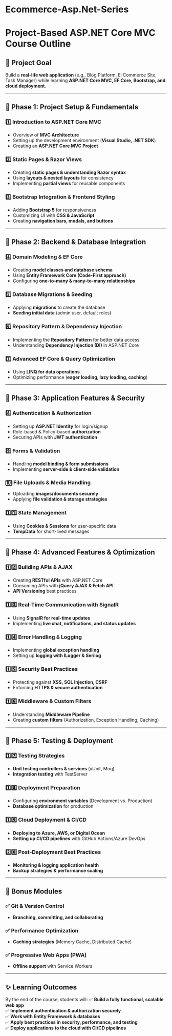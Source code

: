 # Ecommerce-Asp.Net-Series

# **Project-Based ASP.NET Core MVC Course Outline**

## **🎯 Project Goal**
Build a **real-life web application** (e.g., Blog Platform, E-Commerce Site, Task Manager) while learning **ASP.NET Core MVC, EF Core, Bootstrap, and cloud deployment**.

---

## **📌 Phase 1: Project Setup & Fundamentals**

### **1️⃣ Introduction to ASP.NET Core MVC**
- Overview of **MVC Architecture**
- Setting up the development environment (**Visual Studio, .NET SDK**)
- Creating an **ASP.NET Core MVC Project**

### **2️⃣ Static Pages & Razor Views**
- Creating **static pages & understanding Razor syntax**
- Using **layouts & nested layouts** for consistency
- Implementing **partial views** for reusable components

### **3️⃣ Bootstrap Integration & Frontend Styling**
- Adding **Bootstrap 5** for responsiveness
- Customizing UI with **CSS & JavaScript**
- Creating **navigation bars, modals, and buttons**

---

## **📌 Phase 2: Backend & Database Integration**

### **4️⃣ Domain Modeling & EF Core**
- Creating **model classes and database schema**
- Using **Entity Framework Core (Code-First approach)**
- Configuring **one-to-many & many-to-many relationships**

### **5️⃣ Database Migrations & Seeding**
- Applying **migrations** to create the database
- **Seeding initial data** (admin user, default roles)

### **6️⃣ Repository Pattern & Dependency Injection**
- Implementing the **Repository Pattern** for better data access
- Understanding **Dependency Injection (DI)** in ASP.NET Core

### **7️⃣ Advanced EF Core & Query Optimization**
- Using **LINQ for data operations**
- Optimizing performance (**eager loading, lazy loading, caching**)

---

## **📌 Phase 3: Application Features & Security**

### **8️⃣ Authentication & Authorization**
- Setting up **ASP.NET Identity** for login/signup
- Role-based & Policy-based **authorization**
- Securing APIs with **JWT authentication**

### **9️⃣ Forms & Validation**
- Handling **model binding & form submissions**
- Implementing **server-side & client-side validation**

### **🔟 File Uploads & Media Handling**
- Uploading **images/documents securely**
- Applying **file validation & storage strategies**

### **1️⃣1️⃣ State Management**
- Using **Cookies & Sessions** for user-specific data
- **TempData** for short-lived messages

---

## **📌 Phase 4: Advanced Features & Optimization**

### **1️⃣2️⃣ Building APIs & AJAX**
- Creating **RESTful APIs** with ASP.NET Core
- Consuming APIs with **jQuery AJAX & Fetch API**
- **API Versioning** best practices

### **1️⃣3️⃣ Real-Time Communication with SignalR**
- Using **SignalR for real-time updates**
- Implementing **live chat, notifications, and status updates**

### **1️⃣4️⃣ Error Handling & Logging**
- Implementing **global exception handling**
- Setting up **logging with ILogger & Serilog**

### **1️⃣5️⃣ Security Best Practices**
- Protecting against **XSS, SQL Injection, CSRF**
- Enforcing **HTTPS & secure authentication**

### **1️⃣6️⃣ Middleware & Custom Filters**
- Understanding **Middleware Pipeline**
- Creating **custom filters** (Authorization, Exception Handling, Caching)

---

## **📌 Phase 5: Testing & Deployment**

### **1️⃣7️⃣ Testing Strategies**
- **Unit testing controllers & services** (xUnit, Moq)
- **Integration testing** with TestServer

### **1️⃣8️⃣ Deployment Preparation**
- Configuring **environment variables** (Development vs. Production)
- **Database optimization** for production

### **1️⃣9️⃣ Cloud Deployment & CI/CD**
- **Deploying to Azure, AWS, or Digital Ocean**
- **Setting up CI/CD pipelines** with GitHub Actions/Azure DevOps

### **2️⃣0️⃣ Post-Deployment Best Practices**
- **Monitoring & logging application health**
- **Backup strategies & performance scaling**

---

## **📌 Bonus Modules**
### ✅ Git & Version Control
- **Branching, committing, and collaborating**

### ✅ Performance Optimization
- **Caching strategies** (Memory Cache, Distributed Cache)

### ✅ Progressive Web Apps (PWA)
- **Offline support** with Service Workers

---

## **✨ Learning Outcomes**
By the end of the course, students will:
✅ **Build a fully functional, scalable web app**  
✅ **Implement authentication & authorization securely**  
✅ **Work with Entity Framework & databases**  
✅ **Apply best practices in security, performance, and testing**  
✅ **Deploy applications to the cloud with CI/CD pipelines**
